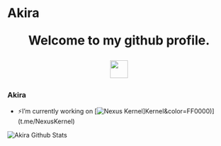 # Akira<p align="center"><strong>Welcome to my github profile.</strong></p> <p align="center"><img width="40" src="https://github.githubassets.com/images/mona-whisper.gif"></p>

### Akira

- ⚡I’m currently working on [![Nexus Kernel](http://img.shields.io/static/v1?label=Nexus&color=0000FF)]Kernel&color=FF0000)](t.me/NexusKernel)

![Akira Github Stats](https://github-readme-stats.vercel.app/api?username=akira-vishal&show_icons=true&theme=dark)

